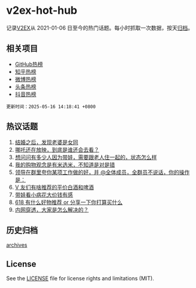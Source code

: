 # v2ex-hot-hub

 记录[V2EX](https://www.v2ex.com/)从 2021-01-06 日至今的热门话题。每小时抓取一次数据，按天[归档](archives)。
 
 ## 相关项目

- [GitHub热榜](https://github.com/lonnyzhang423/github-hot-hub)
- [知乎热榜](https://github.com/lonnyzhang423/zhihu-hot-hub)
- [微博热榜](https://github.com/lonnyzhang423/weibo-hot-hub)
- [头条热榜](https://github.com/lonnyzhang423/toutiao-hot-hub)
- [抖音热榜](https://github.com/lonnyzhang423/douyin-hot-hub)


 `更新时间：2025-05-16 14:18:41 +0800`

## 热议话题

1. [结婚之后，发现老婆是女同](https://www.v2ex.com/t/1132118)
1. [哪吒还在放映，到底是谁还会去看？](https://www.v2ex.com/t/1131971)
1. [想问问有多少人因为带娃，需要跟老人住一起的，状态怎么样](https://www.v2ex.com/t/1131960)
1. [我的购物观念是有米选米，不知道是对是错](https://www.v2ex.com/t/1132048)
1. [领导在群里夸你某项工作做的好，并 @全体成员，全群员不说话，你的操作是：](https://www.v2ex.com/t/1132034)
1. [V 友们有啥推荐的平价白酒和啤酒](https://www.v2ex.com/t/1132001)
1. [带娃看小病花大价钱有感](https://www.v2ex.com/t/1132030)
1. [618 有什么好物推荐 or 分享一下你打算买什么](https://www.v2ex.com/t/1132105)
1. [内网穿透，大家是怎么解决的？](https://www.v2ex.com/t/1132087)

## 历史归档

[archives](archives)

## License

See the [LICENSE](LICENSE) file for license rights and limitations (MIT).
